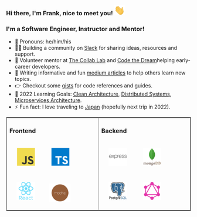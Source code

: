 ### Hi there, I'm Frank, nice to meet you! <img src="https://github.com/frankstepanski/frankstepanski/blob/master/assets/Hi.gif" width="29px">

### I'm a Software Engineer, Instructor and Mentor!
- 👨 Pronouns: he/him/his
- 👨👩 Building a community on <a href="https://letsgetadevjob.slack.com/">Slack</a> for sharing ideas, resources and support.
- 🌱 Volunteer mentor at <a href="https://the-collab-lab.codes/">The Collab Lab</a> and <a href="https://codethedream.org/">Code the Dream</a>helping early-career developers. 
-  📝 Writing informative and fun <a href="https://frankstepanski.medium.com/">medium articles</a> to help others learn new topics.
- 👉  Checkout some <a href="https://gist.github.com/frankstepanski">gists</a> for code references and guides.
- 🧠 2022 Learning Goals:  <a href="https://www.amazon.com/Clean-Architecture-Craftsmans-Software-Structure/dp/0134494164">Clean Architecture</a>, <a href="https://www.amazon.com/Understanding-Distributed-Systems-Second-applications/dp/1838430210/">Distributed Systems</a>, <a href="https://www.udemy.com/course/design-microservices-architecture-with-patterns-principles/">Microservices Architecture</a>.
- ⚡ Fun fact: I love traveling to <a href="https://thebestjapan.com/">Japan</a> (hopefully next trip in 2022).

<table width="100%" border="1"><tr><td valign="top">

### Frontend  
<div>  
<img style="margin: 20px" src="assets/javascript-original.svg" alt="JavaScript" height="50" />  
<img style="margin: 20px" src="assets/typescript-original.svg" alt="TypeScript" height="50" />  
<img style="margin: 20px" src="assets/react-original-wordmark.svg" alt="React" height="50" /> 
<img style="margin: 15px" src="assets/mocha.png" alt="Mocha" height="50" />  
</div>

</td><td valign="top">

### Backend  
<div>  
<img style="margin: 20px" src="assets/express-original-wordmark.svg" alt="Express.js" height="50" />  
<img style="margin: 20px" src="assets/mongodb-original-wordmark.svg" alt="MongoDB" height="50" />   
<img style="margin: 20px" src="assets/postgresql-original-wordmark.svg" alt="Postgres" height="50" />  
<img style="margin: 20px" src="assets/graphql.png" alt="GraphQL" height="50" />  
</div>

</td></tr></table>
